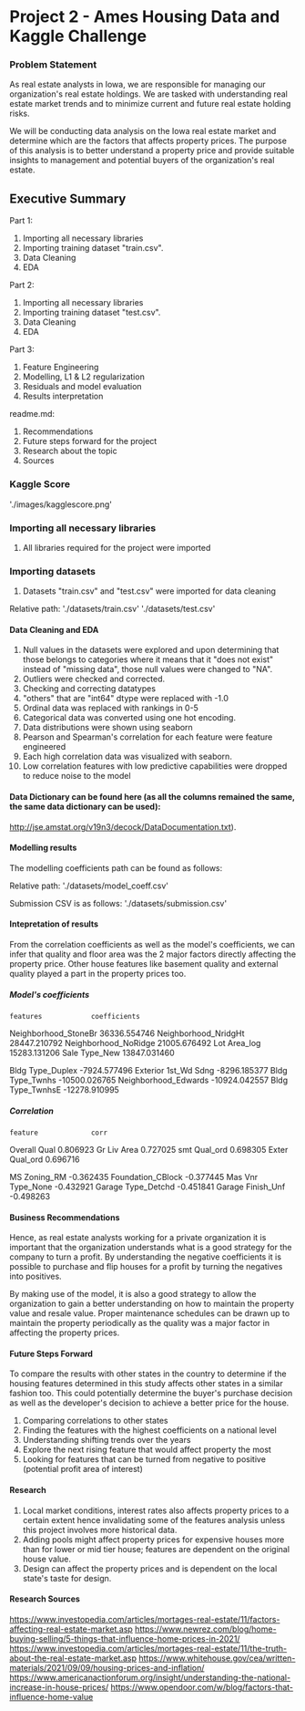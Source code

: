 # Project 2 - Ames Housing Data and Kaggle Challenge


### Problem Statement

As real estate analysts in Iowa, we are responsible for managing our organization's real estate holdings.
We are tasked with understanding real estate market trends and to minimize current and future real estate holding risks.

We will be conducting data analysis on the Iowa real estate market and determine which are the factors that affects property prices.
The purpose of this analysis is to better understand a property price and provide suitable insights to management and potential buyers of the organization's real estate.


## Executive Summary

Part 1:
1. Importing all necessary libraries
2. Importing training dataset "train.csv".
3. Data Cleaning
4. EDA

Part 2:
1. Importing all necessary libraries
2. Importing training dataset "test.csv".
3. Data Cleaning
4. EDA

Part 3:
1. Feature Engineering
2. Modelling, L1 & L2 regularization
3. Residuals and model evaluation
4. Results interpretation

readme.md:
1. Recommendations
2. Future steps forward for the project
3. Research about the topic
4. Sources

### Kaggle Score

'./images/kagglescore.png'


### Importing all necessary libraries

1. All libraries required for the project were imported


### Importing datasets

1. Datasets "train.csv" and "test.csv" were imported for data cleaning

Relative path:
'./datasets/train.csv'
'./datasets/test.csv'


#### Data Cleaning and EDA

1. Null values in the datasets were explored and upon determining that those belongs to categories where it means that it "does not exist" instead of "missing data", those null values were changed to "NA".
2. Outliers were checked and corrected.
3. Checking and correcting datatypes
4. "others" that are "int64" dtype were replaced with -1.0
5. Ordinal data was replaced with rankings in 0-5
6. Categorical data was converted using one hot encoding.
7. Data distributions were shown using seaborn
8. Pearson and Spearman's correlation for each feature were feature engineered
9. Each high correlation data was visualized with seaborn.
10. Low correlation features with low predictive capabilities were dropped to reduce noise to the model


#### Data Dictionary can be found here (as all the columns remained the same, the same data dictionary can be used):

http://jse.amstat.org/v19n3/decock/DataDocumentation.txt).


#### Modelling results

The modelling coefficients path can be found as follows:

Relative path:
'./datasets/model_coeff.csv'

Submission CSV is as follows:
'./datasets/submission.csv'


#### Intepretation of results

From the correlation coefficients as well as the model's coefficients, we can infer that quality and floor area was the 2 major factors directly affecting the property price.
Other house features like basement quality and external quality played a part in the property prices too.


##### Model's coefficients

	features	        coefficients
Neighborhood_StoneBr	36336.554746
Neighborhood_NridgHt	28447.210792
Neighborhood_NoRidge	21005.676492
Lot Area_log	        15283.131206
Sale Type_New	        13847.031460

Bldg Type_Duplex	    -7924.577496
Exterior 1st_Wd Sdng	-8296.185377
Bldg Type_Twnhs	        -10500.026765
Neighborhood_Edwards    -10924.042557
Bldg Type_TwnhsE	    -12278.910995


##### Correlation

	feature	            corr
Overall Qual	        0.806923
Gr Liv Area	            0.727025
smt Qual_ord	        0.698305
Exter Qual_ord	        0.696716

MS Zoning_RM	        -0.362435
Foundation_CBlock	    -0.377445
Mas Vnr Type_None	    -0.432921
Garage Type_Detchd	    -0.451841
Garage Finish_Unf	    -0.498263


#### Business Recommendations

Hence, as real estate analysts working for a private organization it is important that the organization understands what is a good strategy for the company to turn a profit.
By understanding the negative coefficients it is possible to purchase and flip houses for a profit by turning the negatives into positives.

By making use of the model, it is also a good strategy to allow the organization to gain a better understanding on how to maintain the property value and resale value.
Proper maintenance schedules can be drawn up to maintain the property periodically as the quality was a major factor in affecting the property prices.


#### Future Steps Forward

To compare the results with other states in the country to determine if the housing features determined in this study affects other states in a similar fashion too.
This could potentially determine the buyer's purchase decision as well as the developer's decision to achieve a better price for the house.

1. Comparing correlations to other states
2. Finding the features with the highest coefficients on a national level
3. Understanding shifting trends over the years
4. Explore the next rising feature that would affect property the most
5. Looking for features that can be turned from negative to positive (potential profit area of interest)


#### Research

1. Local market conditions, interest rates also affects property prices to a certain extent hence invalidating some of the features analysis unless this project involves more historical data.
2. Adding pools might affect property prices for expensive houses more than for lower or mid tier house; features are dependent on the original house value.
3. Design can affect the property prices and is dependent on the local state's taste for design.


#### Research Sources

https://www.investopedia.com/articles/mortages-real-estate/11/factors-affecting-real-estate-market.asp
https://www.newrez.com/blog/home-buying-selling/5-things-that-influence-home-prices-in-2021/
https://www.investopedia.com/articles/mortages-real-estate/11/the-truth-about-the-real-estate-market.asp
https://www.whitehouse.gov/cea/written-materials/2021/09/09/housing-prices-and-inflation/
https://www.americanactionforum.org/insight/understanding-the-national-increase-in-house-prices/
https://www.opendoor.com/w/blog/factors-that-influence-home-value
